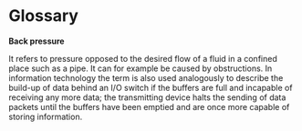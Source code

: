 # Glossary

**Back pressure**

It refers to pressure opposed to the desired flow of a fluid in a confined place such as a pipe. It can for example be caused by obstructions.
In information technology the term is also used analogously to describe the build-up of data behind an I/O switch if the buffers are full and incapable of receiving any more data; the transmitting device halts the sending of data packets until the buffers have been emptied and are once more capable of storing information.